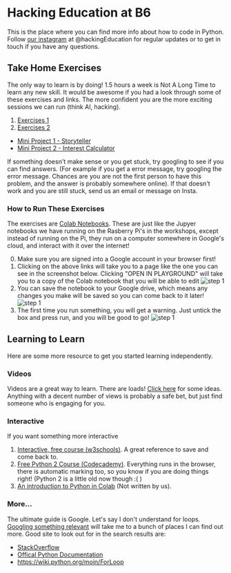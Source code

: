 # Hacking Education at B6

This is the place where you can find more info about how to code in Python. Follow [our instagram](https://www.instagram.com/hackingeducation/) at @hackingEducation for regular updates or to get in touch if you have any questions.

## Take Home Exercises

The only way to learn is by doing! 1.5 hours a week is Not A Long Time to learn any new skill. It would be awesome if you had a look through some of these exercises and links. The more confident you are the more exciting sessions we can run (think AI, hacking).

1) [Exercises 1](https://colab.research.google.com/drive/1a76Un6bnMYSeZ28Bnk33rOfNYuacuHUw)
2) [Exercises 2](https://colab.research.google.com/drive/1tkffouxa_kG3H2v80tEUWGNd2hm03LRR)

- [Mini Project 1 - Storyteller](https://colab.research.google.com/drive/1qjSi2-lcEbKYmsUCUMQBvcHWePgxrwSF)
- [Mini Project 2 - Interest Calculator](https://colab.research.google.com/drive/1SlEELT5xSyQZN9iyt8P8-ukwpBjREFdk)

If something doesn't make sense or you get stuck, try googling to see if you can find answers. (For example if you get a error message, try googling the error message. Chances are you are not the first person to have this problem, and the answer is probably somewhere online).  If that doesn't work and you are still stuck, send us an email or message on Insta.

### How to Run These Exercises

The exercises are [Colab Notebooks](https://colab.research.google.com/). These are just like the Jupyer notebooks we have running on the Rasberry Pi's in the workshops, except instead of running on the Pi, they run on a computer somewhere in Google's cloud, and interact with it over the internet!

0) Make sure you are signed into a Google account in your browser first! 
1) Clicking on the above links will take you to a page like the one you can see in the screenshot below. Clicking "OPEN IN PLAYGROUND" will take you to a copy of the Colab notebook that you will be able to edit
![step 1](https://i.imgur.com/R1sfJad.png)
2) You can save the notebook to your Google drive, which means any changes you make will be saved so you can come back to it later! 
![step 1](https://i.imgur.com/3tcaFLa.png)
3) The first time you run something, you will get a warning. Just untick the box and press run, and you will be good to go!
![step 1](https://i.imgur.com/R1sfJad.png)



## Learning to Learn

Here are some more resource to get you started learning independently.

### Videos

Videos are a great way to learn. There are loads! [Click here](https://www.youtube.com/results?search_query=introduxction+to+python) for some ideas. Anything with a decent number of views is probably a safe bet, but just find someone who is engaging for you.


### Interactive

If you want something more interactive
1) [Interactive, free course (w3schools)](https://www.w3schools.com/python/default.asp). A great reference to save and come back to.
1) [Free Python 2 Course (Codecademy)](https://www.codecademy.com/learn/learn-python). Everything runs in the browser, there is automatic marking too, so you know if you are doing things right! (Python 2 is a little old now though :( )
2) [An introduction to Python in Colab](https://colab.research.google.com/github/ondrolexa/r-python/blob/master/01-Introduction-to-Python.ipynb) (Not written by us).


### More...

The ultimate guide is Google. Let's say I don't understand for loops. [Googling something relevant](http://lmgtfy.com/?q=how+do+for+loops+work+in+python) will take me to a bunch of places I can find out more. Good site to look out for in the search results are:
- [StackOverflow](https://stackoverflow.com/)
- [Offical Python Documentation](https://docs.python.org/3/)
- https://wiki.python.org/moin/ForLoop

